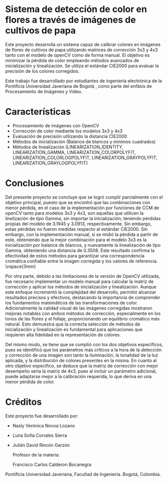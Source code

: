 # Sistema de detección de color en flores a través de imágenes de cultivos de papa

Este proyecto desarrolla un sistema capaz de calibrar colores en imágenes de flores de cultivos de papa utilizando matrices de corrección 3x3 y 4x3 tanto con el modelo de openCV como de forma manual. El objetivo es minimizar la pérdida de color empleando métodos avanzados de inicialización y linealización. Se utiliza el estándar CIE2000 para evaluar la precisión de los colores corregidos.

Este trabajo fue desarrollado por estudiantes de ingeniería electrónica de la Pontificia Universidad Javeriana de Bogotá , como parte del enfásis de Procesamiento de Imágenes y Video.

# Características

- Procesamiento de imágenes con OpenCV
- Corrección de color mediante los modelos 3x3 y 4x3
- Evaluación de precisión utilizando la distancia CIE2000
- Métodos de inicialización (Balance de blancos y mínimos cuadrados)
- Métodos de linealización (LINEARIZATION_IDENTITY, LINEARIZATION_GAMMA, LINEARIZATION_COLORPOLYFIT, LINEARIZATION_COLORLOGPOLYFIT, LINEARIZATION_GRAYPOLYFIT, LINEARIZATION_GRAYLOGPOLYFIT)

# Conclusiones

Del presente proyecto se concluye que se logró cumplir parcialmente con el objetivo principal, puesto que se encontró que las combinaciones con menor pérdida, en el caso de la implementación por funciones de CCM de openCV tanto para modelos 3x3 y 4x3, son aquellas que utilicen la linelización de tipo Gamma, sin importar la inicialización; teniendo pérdidas propias del modelo de 3.1945 y 3.0913, respectivamente. Sin embargo, estas pérdidas no fueron medidas respecto al estándar CIE2000. Sin embargo, con la implementación manual, si se midió la pérdida a partir de este, obteniendo que la mejor combinación para el modelo 3x3 es la inicialización por balance de blancos, y nuevamente la linealización de tipo Gamma, obteniendo una distancia de 0.3508. Este resultado confirma la efectividad de estos métodos para garantizar una correspondencia cromática confiable entre la imagen corregida y los valores de referencia.
\vspace{3mm}

Por otra parte, debido a las limitaciones de la versión de OpenCV utilizada, fue necesario implementar un modelo manual para calcular la matriz de corrección y aplicar los métodos de inicialización y linealización. Aunque este enfoque incrementó la complejidad del desarrollo, permitió alcanzar resultados precisos y efectivos, destacando la importancia de comprender los fundamentos matemáticos de las transformaciones de color. Adicionalmente la calidad visual de las imágenes corregidas mostraron mejoras notables con ambos métodos de corrección, especialmente en los tonos de las flores y el follaje, proporcionando un equilibrio cromático más natural. Esto demuestra que la correcta selección de métodos de inicialización y linealización es fundamental para aplicaciones que requieren alta fidelidad en la representación de colores.

Del mismo modo, se tiene que se cumplió con los dos objetivos específicos, pues se identificó que los parámetros más críticos a la hora de la detección y corrección de una imagen son tanto la iluminación, la tonalidad de la luz aplicada, y la distribución de colores presentes en la misma. En cuanto al otro objetivo específico, se deduce que la matriz de corrección con mejor desempeño sería la matriz de 4x3, pues al incluir un parámetro adicional, puede adaptarse mejor a la calibración requerida, lo que deriva en una menor pérdida de color.



# Créditos
Este proyecto fue desarrollado por:

- Nasly Verónica Novoa Lozano
- Luna Sofía Corrales Sierra
- Julián David Rincón Garzón

  Profesor de la materia:

  Francisco Carlos Calderon Bocanegra

Pontificia Universidad Javeriana, Facultad de Ingeniería. Bogotá, Colombia.
